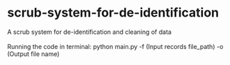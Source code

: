 # scrub-system-for-de-identification
A scrub system for de-identification and cleaning of data</br><br>
Running the code in terminal: python main.py -f (Input records file_path) -o (Output file name)

